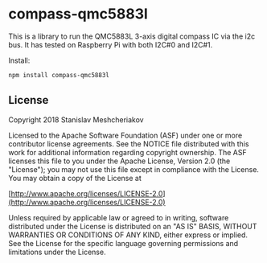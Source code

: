 # compass-qmc5883l

This is a library to run the QMC5883L 3-axis digital compass IC via the i2c bus.  It has tested on Raspberry Pi with both I2C#0 and I2C#1.

Install:

```sh
npm install compass-qmc5883l
```

## License

Copyright 2018 Stanislav Meshcheriakov

Licensed to the Apache Software Foundation (ASF) under one or more contributor license agreements.  See the NOTICE file distributed with this work for additional information regarding copyright ownership.  The ASF licenses this file to you under the Apache License, Version 2.0 (the "License"); you may not use this file except in compliance with the License.  You may obtain a copy of the License at

  [http://www.apache.org/licenses/LICENSE-2.0](http://www.apache.org/licenses/LICENSE-2.0)

Unless required by applicable law or agreed to in writing, software distributed under the License is distributed on an "AS IS" BASIS, WITHOUT WARRANTIES OR CONDITIONS OF ANY KIND, either express or implied.  See the License for the specific language governing permissions and limitations under the License.